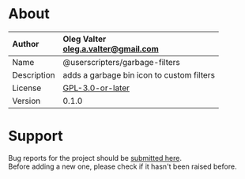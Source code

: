 
# About

| Author       | Oleg Valter<br>[oleg.a.valter@gmail.com](mailto:oleg.a.valter@gmail.com) |
| :----------- | :----------------------- |
| Name | @userscripters/garbage-filters |
| Description | adds a garbage bin icon to custom filters |
| License | [GPL-3.0-or-later](https://spdx.org/licenses/GPL-3.0-or-later) |
| Version | 0.1.0 |

# Support

Bug reports for the project should be [submitted here](https://github.com/userscripters/garbage-filters/issues).
<br>Before adding a new one, please check if it hasn't been raised before.
  